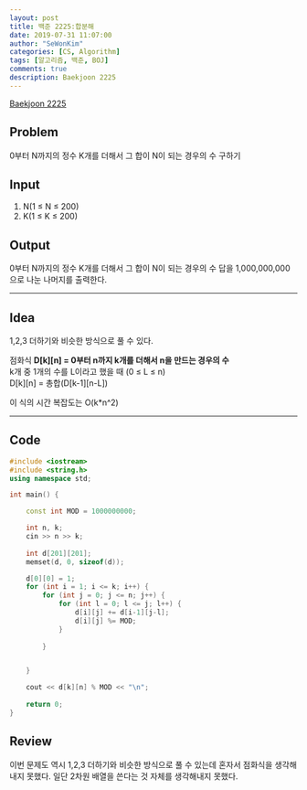 ```yaml
---
layout: post
title: 백준 2225:합분해
date: 2019-07-31 11:07:00
author: "SeWonKim"
categories: [CS, Algorithm]
tags: [알고리즘, 백준, BOJ]
comments: true
description: Baekjoon 2225
---
```


[Baekjoon 2225](https://www.acmicpc.net/problem/2225)         


## Problem
  0부터 N까지의 정수 K개를 더해서 그 합이 N이 되는 경우의 수 구하기


## Input
  1. N(1 ≤ N ≤ 200)
  2. K(1 ≤ K ≤ 200)


## Output
  0부터 N까지의 정수 K개를 더해서 그 합이 N이 되는 경우의 수
  답을 1,000,000,000으로 나눈 나머지를 출력한다.



------



## Idea
  1,2,3 더하기와 비슷한 방식으로 풀 수 있다.

  점화식 **D[k][n] = 0부터 n까지 k개를 더해서 n을 만드는 경우의 수**    
  k개 중 1개의 수를 L이라고 했을 때 (0 ≤ L ≤ n)     
  D[k][n] = 총합(D[k-1][n-L])

  이 식의 시간 복잡도는 O(k*n^2)

  
------



## Code
```cpp
#include <iostream>
#include <string.h>
using namespace std;

int main() {

	const int MOD = 1000000000;

	int n, k;
	cin >> n >> k;
	
	int d[201][201];
	memset(d, 0, sizeof(d));

	d[0][0] = 1;
	for (int i = 1; i <= k; i++) {
		for (int j = 0; j <= n; j++) {
			for (int l = 0; l <= j; l++) {
				d[i][j] += d[i-1][j-l];
				d[i][j] %= MOD;
			}
			
		}


	}

	cout << d[k][n] % MOD << "\n";
	
	return 0;
}
```





## Review
  이번 문제도 역시 1,2,3 더하기와 비슷한 방식으로 풀 수 있는데 혼자서 점화식을 생각해내지 못했다.
  일단 2차원 배열을 쓴다는 것 자체를 생각해내지 못했다.
